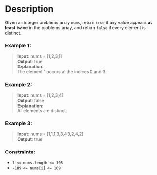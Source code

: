# Description
Given an integer problems.array `nums`, return `true` if any value appears **at least twice** in the problems.array, and return `false` if every element is distinct.
### **Example 1:**

>**Input**: nums = [1,2,3,1]  
**Output**: true  
**Explanation**:  
The element 1 occurs at the indices 0 and 3.  

### Example 2:

>**Input**: nums = [1,2,3,4]  
**Output**: false  
**Explanation**:  
All elements are distinct. 
### Example 3:

>**Input**: nums = [1,1,1,3,3,4,3,2,4,2]  
**Output**: true

### Constraints:

* `1 <= nums.length <= 105`
* `-109 <= nums[i] <= 109`